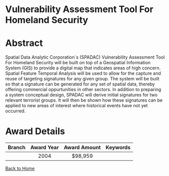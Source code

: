 
Vulnerability Assessment Tool For Homeland Security
===================================================

# Abstract


Spatial Data Analytic Corporation`s (SPADAC) Vulnerability Assessment Tool For Homeland Security will be built on top of a Geospatial Information System (GIS) to provide a digital map that indicates areas of high concern. Spatial Feature Temporal Analysis will be used to allow for the capture and reuse of targeting signatures for any given group. The system will be built so that a signature can be generated for any set of spatial data, thereby offering commercial oppurtunities in other sectors. In addition to preparing a system conceptual design, SPADAC will derive initial signatures for two relevant terrorist groups. It will then be shown how these signatures can be applied to new areas of interest where historical events have not yet occurred.  

# Award Details

|Branch|Award Year|Award Amount|Keywords|
| :---: | :---: | :---: | :---: |
||2004|$98,959||
  
  


[Back to Home](https://github.com/chrischow/dod_sbir_awards/JT/#62)